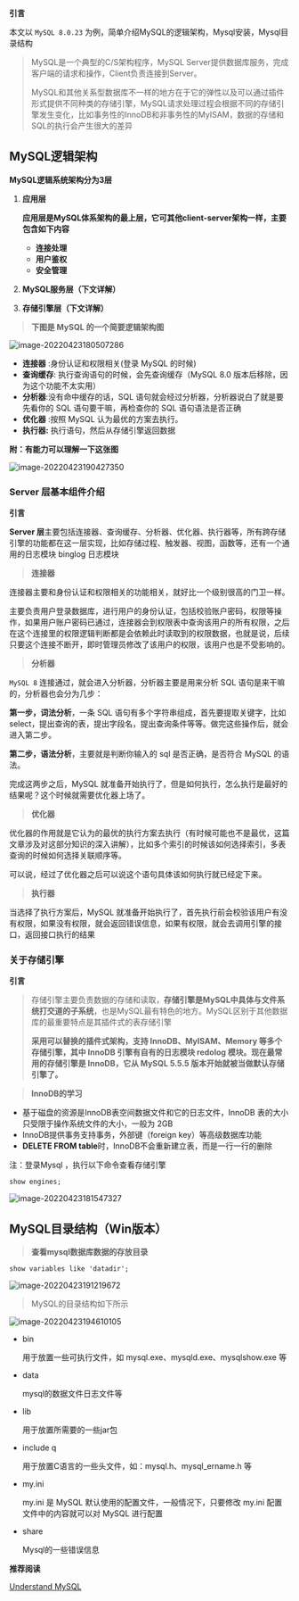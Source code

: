 

**引言**

本文以 `MySQL 8.0.23` 为例，简单介绍MySQL的逻辑架构，Mysql安装，Mysql目录结构

> MySQL是一个典型的C/S架构程序，MySQL Server提供数据库服务，完成客户端的请求和操作，Client负责连接到Server。
>
> MySQL和其他关系型数据库不一样的地方在于它的弹性以及可以通过插件形式提供不同种类的存储引擎，MySQL请求处理过程会根据不同的存储引擎发生变化，比如事务性的InnoDB和非事务性的MyISAM，数据的存储和SQL的执行会产生很大的差异

## MySQL逻辑架构

**MySQL逻辑系统架构分为3层**

1. **应用层**

   **应用层是MySQL体系架构的最上层，它可其他client-server架构一样，主要包含如下内容**

   - **连接处理**
   - **用户鉴权**
   - **安全管理**

2. **MySQL服务层（下文详解）**

3. **存储引擎层（下文详解）**

> **下图是 MySQL 的一个简要逻辑架构图**

![image-20220423180507286](https://s2.loli.net/2022/04/23/RLYAF4tzNVxEClb.png)

+ **连接器** :身份认证和权限相关(登录 MySQL 的时候)
+ **查询缓存**: 执行查询语句的时候，会先查询缓存（MySQL 8.0 版本后移除，因为这个功能不太实用）
+ **分析器**:没有命中缓存的话，SQL 语句就会经过分析器，分析器说白了就是要先看你的 SQL 语句要干嘛，再检查你的 SQL 语句语法是否正确
+ **优化器** :按照 MySQL 认为最优的方案去执行。
+ **执行器:** 执行语句，然后从存储引擎返回数据

**附：有能力可以理解一下这张图**

![image-20220423190427350](https://s2.loli.net/2022/04/23/SJ4Zq56uOhbBeNM.png)

### Server 层基本组件介绍

**引言**

**Server 层**主要包括连接器、查询缓存、分析器、优化器、执行器等，所有跨存储引擎的功能都在这一层实现，比如存储过程、触发器、视图，函数等，还有一个通用的日志模块 binglog 日志模块

> **连接器**

连接器主要和身份认证和权限相关的功能相关，就好比一个级别很高的门卫一样。

主要负责用户登录数据库，进行用户的身份认证，包括校验账户密码，权限等操作，如果用户账户密码已通过，连接器会到权限表中查询该用户的所有权限，之后在这个连接里的权限逻辑判断都是会依赖此时读取到的权限数据，也就是说，后续只要这个连接不断开，即时管理员修改了该用户的权限，该用户也是不受影响的。

> **分析器**

`MySQL 8` 连接通过，就会进入分析器，分析器主要是用来分析 SQL 语句是来干嘛的，分析器也会分为几步：

**第一步，词法分析**，一条 SQL 语句有多个字符串组成，首先要提取关键字，比如 select，提出查询的表，提出字段名，提出查询条件等等。做完这些操作后，就会进入第二步。

**第二步，语法分析**，主要就是判断你输入的 sql 是否正确，是否符合 MySQL 的语法。

完成这两步之后，MySQL 就准备开始执行了，但是如何执行，怎么执行是最好的结果呢？这个时候就需要优化器上场了。

> **优化器**

优化器的作用就是它认为的最优的执行方案去执行（有时候可能也不是最优，这篇文章涉及对这部分知识的深入讲解），比如多个索引的时候该如何选择索引，多表查询的时候如何选择关联顺序等。

可以说，经过了优化器之后可以说这个语句具体该如何执行就已经定下来。

> **执行器**

当选择了执行方案后，MySQL 就准备开始执行了，首先执行前会校验该用户有没有权限，如果没有权限，就会返回错误信息，如果有权限，就会去调用引擎的接口，返回接口执行的结果

### 关于存储引擎

**引言**

> 存储引擎主要负责数据的存储和读取，**存储引擎是MySQL中具体与文件系统打交道的子系统**，也是MySQL最有特色的地方。MySQL区别于其他数据库的最重要特点是其插件式的表存储引擎
>
> 
>
> **采用可以替换的插件式架构，支持 InnoDB、MyISAM、Memory 等多个存储引擎，其中 InnoDB 引擎有自有的日志模块 redolog 模块。现在最常用的存储引擎是 InnoDB，它从 MySQL 5.5.5 版本开始就被当做默认存储引擎了。**

> **InnoDB的学习**

+ 基于磁盘的资源是InnoDB表空间数据文件和它的日志文件，InnoDB 表的大小只受限于操作系统文件的大小，一般为 2GB
+ InnoDB提供事务支持事务，外部键（foreign key）等高级数据库功能
+ **DELETE  FROM table**时，InnoDB不会重新建立表，而是一行一行的删除



注：登录Mysql ，执行以下命令查看存储引擎

```
show engines;
```

![image-20220423181547327](https://s2.loli.net/2022/04/23/gOAC1vTHfX5Limp.png)

## MySQL目录结构（Win版本）

> **查看mysql数据库数据的存放目录**

```
show variables like 'datadir'; 
```

![image-20220423191219672](https://s2.loli.net/2022/05/18/gxUmCQ2IMOJNP3n.png)

> MySQL的目录结构如下所示

![image-20220423194610105](https://s2.loli.net/2022/04/23/emuWBwCLREqknX4.png)



+ bin

  用于放置一些可执行文件，如 mysql.exe、mysqld.exe、mysqlshow.exe 等

+ data

  mysql的数据文件日志文件等

+ lib

  用于放置所需要的一些jar包

+ include q

  用于放置C语言的一些头文件，如：mysql.h、mysql_ername.h 等

+ my.ini

  my.ini 是 MySQL 默认使用的配置文件，一般情况下，只要修改 my.ini 配置文件中的内容就可以对 MySQL 进行配置

+ share

  Mysql的一些错误信息



**推荐阅读**

[Understand MySQL](https://www.rathishkumar.in/2016/04/understanding-mysql-architecture.html)

